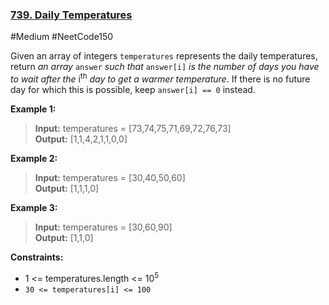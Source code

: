 ### [739. Daily Temperatures](https://leetcode.com/problems/daily-temperatures/)

#Medium #NeetCode150

Given an array of integers `temperatures` represents the daily temperatures, return _an array_ `answer` _such that_ `answer[i]` _is the number of days you have to wait after the_ i<sup>th</sup> _day to get a warmer temperature_. If there is no future day for which this is possible, keep `answer[i] == 0` instead.

**Example 1:**

> **Input:** temperatures = \[73,74,75,71,69,72,76,73\]  
> **Output:** \[1,1,4,2,1,1,0,0\]

**Example 2:**

> **Input:** temperatures = \[30,40,50,60\]  
> **Output:** \[1,1,1,0\]

**Example 3:**

> **Input:** temperatures = \[30,60,90\]  
> **Output:** \[1,1,0\]

**Constraints:**

- 1 <= temperatures.length <= 10<sup>5</sup>
- `30 <= temperatures[i] <= 100`
